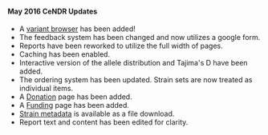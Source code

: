 #### May 2016 CeNDR Updates

* A [variant browser](/data/browser/) has been added!
* The feedback system has been changed and now utilizes a google form.
* Reports have been reworked to utilize the full width of pages.
* Caching has been enabled.
* Interactive version of the allele distribution and Tajima's D have been added.
* The ordering system has been updated. Strain sets are now treated as individual items.
* A [Donation](/donate/) page has been added.
* A [Funding](/funding/) page has been added.
* [Strain metadata](/strain/metadata.tsv) is available as a file download.
* Report text and content has been edited for clarity.